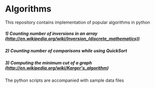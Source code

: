 Algorithms
==========

This repository contains implementation of popular algorithms in python

##### 1) Counting number of inversions in an array (http://en.wikipedia.org/wiki/Inversion_(discrete_mathematics))

##### 2) Counting number of comparisons while using QuickSort 

##### 3) Computing the minimum cut of a graph (http://en.wikipedia.org/wiki/Karger's_algorithm) 


The python scripts are accompanied with sample data files
